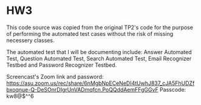# HW3
This code source was copied from the original TP2's code for the purpose of performing the automated test  cases without the risk of missing necessery classes. 

The automated test that I will be documenting include: Answer Automated Test, Question Automated Test, Search Automated Test, Email Recognizer Testbed and Password Recognizer Testbed.

Screencast's Zoom link and password:
https://asu.zoom.us/rec/share/6nMgbNpECeNeDI4tUwhJ837_cJA5FhUDZfbxoqnue-Q-DeSOnrDIgrUnVADmqfcn.PoQQddAemFFgGGvF
Passcode: kw8@$^^6
